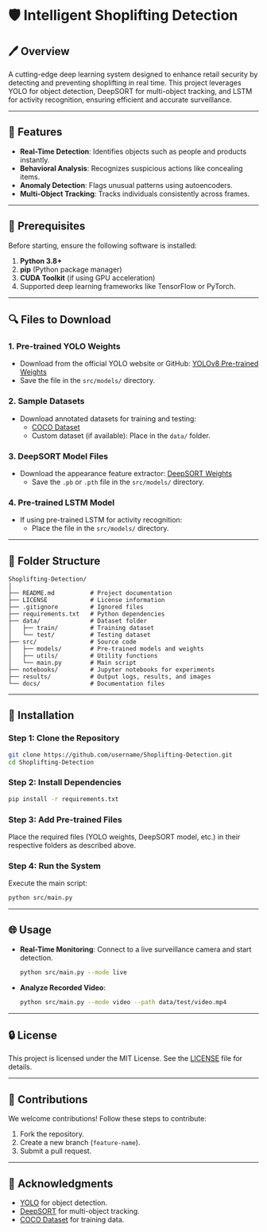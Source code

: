 # 🛡️ Intelligent Shoplifting Detection

## 🖊️ Overview
A cutting-edge deep learning system designed to enhance retail security by detecting and preventing shoplifting in real time. This project leverages YOLO for object detection, DeepSORT for multi-object tracking, and LSTM for activity recognition, ensuring efficient and accurate surveillance.

---

## 🚀 Features
- **Real-Time Detection**: Identifies objects such as people and products instantly.
- **Behavioral Analysis**: Recognizes suspicious actions like concealing items.
- **Anomaly Detection**: Flags unusual patterns using autoencoders.
- **Multi-Object Tracking**: Tracks individuals consistently across frames.

---

## 🔧 Prerequisites
Before starting, ensure the following software is installed:

1. **Python 3.8+**
2. **pip** (Python package manager)
3. **CUDA Toolkit** (if using GPU acceleration)
4. Supported deep learning frameworks like TensorFlow or PyTorch.

---

## 🔍 Files to Download
### 1. **Pre-trained YOLO Weights**
   - Download from the official YOLO website or GitHub:
     [YOLOv8 Pre-trained Weights](https://github.com/ultralytics/ultralytics)
   - Save the file in the `src/models/` directory.

### 2. **Sample Datasets**
   - Download annotated datasets for training and testing:
     - [COCO Dataset](https://cocodataset.org/#download)
     - Custom dataset (if available): Place in the `data/` folder.

### 3. **DeepSORT Model Files**
   - Download the appearance feature extractor:
     [DeepSORT Weights](https://github.com/nwojke/deep_sort)
     - Save the `.pb` or `.pth` file in the `src/models/` directory.

### 4. **Pre-trained LSTM Model**
   - If using pre-trained LSTM for activity recognition:
     - Place the file in the `src/models/` directory.

---

## 🚪 Folder Structure
```
Shoplifting-Detection/
│
├── README.md          # Project documentation
├── LICENSE            # License information
├── .gitignore         # Ignored files
├── requirements.txt   # Python dependencies
├── data/              # Dataset folder
│   ├── train/         # Training dataset
│   └── test/          # Testing dataset
├── src/               # Source code
│   ├── models/        # Pre-trained models and weights
│   ├── utils/         # Utility functions
│   └── main.py        # Main script
├── notebooks/         # Jupyter notebooks for experiments
├── results/           # Output logs, results, and images
└── docs/              # Documentation files
```

---

## 🚜 Installation

### Step 1: Clone the Repository
```bash
git clone https://github.com/username/Shoplifting-Detection.git
cd Shoplifting-Detection
```

### Step 2: Install Dependencies
```bash
pip install -r requirements.txt
```

### Step 3: Add Pre-trained Files
Place the required files (YOLO weights, DeepSORT model, etc.) in their respective folders as described above.

### Step 4: Run the System
Execute the main script:
```bash
python src/main.py
```

---

## 🌐 Usage
- **Real-Time Monitoring**:
   Connect to a live surveillance camera and start detection.
   ```bash
   python src/main.py --mode live
   ```
- **Analyze Recorded Video**:
   ```bash
   python src/main.py --mode video --path data/test/video.mp4
   ```

---

## 🔒 License
This project is licensed under the MIT License. See the [LICENSE](LICENSE) file for details.

---

## 🙏 Contributions
We welcome contributions! Follow these steps to contribute:
1. Fork the repository.
2. Create a new branch (`feature-name`).
3. Submit a pull request.

---

## 🔎 Acknowledgments
- [YOLO](https://github.com/ultralytics/yolov8) for object detection.
- [DeepSORT](https://github.com/nwojke/deep_sort) for multi-object tracking.
- [COCO Dataset](https://cocodataset.org) for training data.
